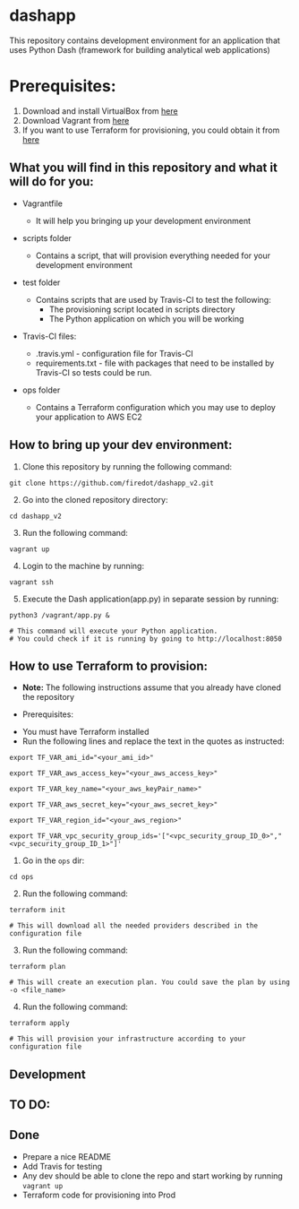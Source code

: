 # dashapp

This repository contains development environment for an application 
that uses Python Dash (framework for building analytical web applications)

# Prerequisites: 

 1. Download and install VirtualBox from [here](https://www.virtualbox.org/wiki/Downloads)
 2. Download Vagrant from [here](https://www.vagrantup.com/downloads.html)
 3. If you want to use Terraform for provisioning, you could obtain it from [here](https://www.terraform.io/downloads.html)

## What you will find in this repository and what it will do for you: 

 * Vagrantfile 
   * It will help you bringing up your development environment

 * scripts folder
   * Contains a script, that will provision everything needed for your development environment
 
 * test folder
   * Contains scripts that are used by Travis-CI to test the following: 
     * The provisioning script located in scripts directory
     * The Python application on which you will be working
 * Travis-CI files: 
   * .travis.yml - configuration file for Travis-CI
   * requirements.txt - file with packages that need to be installed by Travis-CI so tests could be run. 
 
 * ops folder
   * Contains a Terraform configuration which you may use to deploy your application to AWS EC2
 

## How to bring up your dev environment: 

1. Clone this repository by running the following command: 

```
git clone https://github.com/firedot/dashapp_v2.git
```

2. Go into the cloned repository directory: 

```
cd dashapp_v2
```
3. Run the following command: 

```
vagrant up
```

4. Login to the machine by running:

```
vagrant ssh 
```

5. Execute the Dash application(app.py) in separate session by running:

```
python3 /vagrant/app.py &

# This command will execute your Python application. 
# You could check if it is running by going to http://localhost:8050
```

## How to use Terraform to provision: 

 * **Note:** The following instructions assume that you already have cloned the repository

 * Prerequisites: 
  - You must have Terraform installed
  - Run the following lines and replace the text in the quotes as instructed:

 ```
export TF_VAR_ami_id="<your_ami_id>"

export TF_VAR_aws_access_key="<your_aws_access_key>"

export TF_VAR_key_name="<your_aws_keyPair_name>"

export TF_VAR_aws_secret_key="<your_aws_secret_key>"

export TF_VAR_region_id="<your_aws_region>"

export TF_VAR_vpc_security_group_ids='["<vpc_security_group_ID_0>","<vpc_security_group_ID_1>"]'
```

1. Go in the ```ops``` dir: 

```
cd ops
```
2. Run the following command: 

```
terraform init

# This will download all the needed providers described in the configuration file

```
3. Run the following command: 

```
terraform plan

# This will create an execution plan. You could save the plan by using -o <file_name> 

```

4. Run the following command: 

```
terraform apply

# This will provision your infrastructure according to your configuration file 
```

## Development
 

## TO DO: 
 

## Done

 * Prepare a nice README
 * Add Travis for testing
 * Any dev should be able to clone the repo and start working by running   ``` vagrant up ```
 * Terraform code for provisioning into Prod
